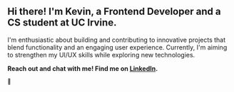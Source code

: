 ## Hi there! I'm Kevin, a Frontend Developer and a CS student at UC Irvine.

I'm enthusiastic about building and contributing to innovative projects that blend functionality and an engaging user experience. Currently, I'm aiming to strengthen my UI/UX skills while exploring new technologies.

**Reach out and chat with me! Find me on [LinkedIn](https://www.linkedin.com/in/kevinwu098/).**

<sub> 🍖 </sub>

<!--
**KevinWu098/KevinWu098** is a ✨ _special_ ✨ repository because its `README.md` (this file) appears on your GitHub profile.

Here are some ideas to get you started:

- 🔭 I’m currently working on ...
- 🌱 I’m currently learning ...
- 👯 I’m looking to collaborate on ...
- 🤔 I’m looking for help with ...
- 💬 Ask me about ...
- 📫 How to reach me: ...
- 😄 Pronouns: ...
- ⚡ Fun fact: ...
-->
